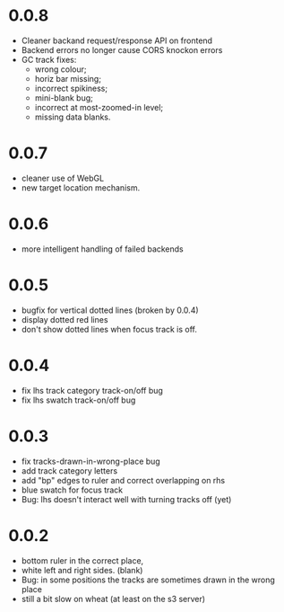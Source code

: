 # 0.0.8

 * Cleaner backand request/response API on frontend
 * Backend errors no longer cause CORS knockon errors
 * GC track fixes:
   * wrong colour;
   * horiz bar missing;
   * incorrect spikiness;
   * mini-blank bug;
   * incorrect at most-zoomed-in level;
   * missing data blanks.

# 0.0.7

 * cleaner use of WebGL
 * new target location mechanism.

# 0.0.6

 * more intelligent handling of failed backends

# 0.0.5

 * bugfix for vertical dotted lines (broken by 0.0.4)
 * display dotted red lines
 * don't show dotted lines when focus track is off.

# 0.0.4

* fix lhs track category track-on/off bug
* fix lhs swatch track-on/off bug

# 0.0.3

* fix tracks-drawn-in-wrong-place bug
* add track category letters
* add "bp" edges to ruler and correct overlapping on rhs
* blue swatch for focus track
* Bug: lhs doesn't interact well with turning tracks off (yet)

# 0.0.2

* bottom ruler in the correct place, 
* white left and right sides. (blank)
* Bug: in some positions the tracks are sometimes drawn in the wrong place
* still a bit slow on wheat (at least on the s3 server)
